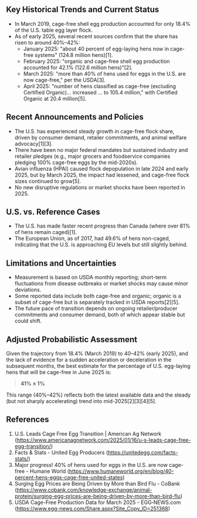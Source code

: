 ## Key Historical Trends and Current Status

- In March 2019, cage-free shell egg production accounted for only 18.4% of the U.S. table egg layer flock.
- As of early 2025, several recent sources confirm that the share has risen to around 40%–42%:
  - January 2025: "about 40 percent of egg-laying hens now in cage-free systems" (124.8 million hens)[1].
  - February 2025: "organic and cage-free shell egg production accounted for 42.1% (122.6 million hens)"[2].
  - March 2025: "more than 40% of hens used for eggs in the U.S. are now cage-free," per the USDA[3].
  - April 2025: "number of hens classified as cage-free (excluding Certified Organic)... increased ... to 105.4 million," with Certified Organic at 20.4 million[5].

## Recent Announcements and Policies

- The U.S. has experienced steady growth in cage-free flock share, driven by consumer demand, retailer commitments, and animal welfare advocacy[1][3].
- There have been no major federal mandates but sustained industry and retailer pledges (e.g., major grocers and foodservice companies pledging 100% cage-free eggs by the mid-2020s).
- Avian influenza (HPAI) caused flock depopulation in late 2024 and early 2025, but by March 2025, the impact had lessened, and cage-free flock sizes continued to grow[5].
- No new disruptive regulations or market shocks have been reported in 2025.

## U.S. vs. Reference Cases

- The U.S. has made faster recent progress than Canada (where over 81% of hens remain caged)[1].
- The European Union, as of 2017, had 49.6% of hens non-caged, indicating that the U.S. is approaching EU levels but still slightly behind.

## Limitations and Uncertainties

- Measurement is based on USDA monthly reporting; short-term fluctuations from disease outbreaks or market shocks may cause minor deviations.
- Some reported data include both cage-free and organic; organic is a subset of cage-free but is separately tracked in USDA reports[2][5].
- The future pace of transition depends on ongoing retailer/producer commitments and consumer demand, both of which appear stable but could shift.

## Adjusted Probabilistic Assessment

Given the trajectory from 18.4% (March 2019) to 40–42% (early 2025), and the lack of evidence for a sudden acceleration or deceleration in the subsequent months, the best estimate for the percentage of U.S. egg-laying hens that will be cage-free in June 2025 is:

> **41% ± 1%**

This range (40%–42%) reflects both the latest available data and the steady (but not sharply accelerating) trend into mid-2025[2][3][4][5].

## References

1. U.S. Leads Cage Free Egg Transition | American Ag Network (https://www.americanagnetwork.com/2025/01/16/u-s-leads-cage-free-egg-transition/)
2. Facts & Stats - United Egg Producers (https://unitedegg.com/facts-stats/)
3. Major progress! 40% of hens used for eggs in the U.S. are now cage-free - Humane World (https://www.humaneworld.org/en/blog/40-percent-hens-eggs-cage-free-united-states)
4. Surging Egg Prices are Being Driven by More than Bird Flu - CoBank (https://www.cobank.com/knowledge-exchange/animal-protein/surging-egg-prices-are-being-driven-by-more-than-bird-flu)
5. USDA Cage-Free Production Data for March 2025 - EGG‑NEWS.com (https://www.egg-news.com/Share.aspx?Site_Copy_ID=251368)